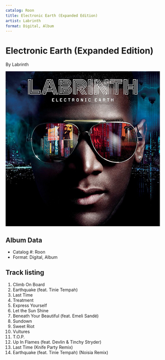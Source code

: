 ```yaml
---
catalog: Roon
title: Electronic Earth (Expanded Edition)
artist: Labrinth
format: Digital, Album
---
```


# Electronic Earth (Expanded Edition)

By Labrinth

![](../../assets/albumcovers/Labrinth-Electronic_Earth_Expanded_Edition.png)

## Album Data

- Catalog #: Roon
- Format: Digital, Album


## Track listing


1. Climb On Board
2. Earthquake (feat. Tinie Tempah)
3. Last Time
4. Treatment
5. Express Yourself
6. Let the Sun Shine
7. Beneath Your Beautiful (feat. Emeli Sandé)
8. Sundown
9. Sweet Riot
10. Vultures
11. T.O.P.
12. Up In Flames (feat. Devlin & Tinchy Stryder)
13. Last Time (Knife Party Remix)
14. Earthquake (feat. Tinie Tempah) (Noisia Remix)

